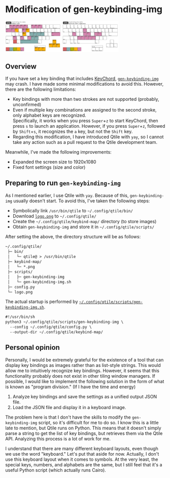 # Modification of gen-keybinding-img

<img src="../keybind-map/mod4.png" width="35%">&nbsp;<img src="../keybind-map/mod4-z.png" width="35%">


## Overview

If you have set a key binding that includes [KeyChord](https://docs.qtile.org/en/stable/manual/config/keys.html#keychord), [`gen-keybinding-img`](https://github.com/qtile/qtile/blob/master/scripts/gen-keybinding-img) may crash. I have made some minimal modifications to avoid this. However, there are the following limitations:

- Key bindings with more than two strokes are not supported (probably, unconfirmed)
- Even if multiple key combinations are assigned to the second stroke, only alphabet keys are recognized.  
Specifically, it works when you press `Super`+`z` to start KeyChord, then press `s` to launch an application. However, if you press `Super`+`z`, followed by `Shift`+`s`, it recognizes the `a` key, but not the `Shift` key.
- Regarding this modification, I have introduced Qtile with `yay`, so I cannot take any action such as a pull request to the Qtile development team.

Meanwhile, I've made the following improvements:

- Expanded the screen size to 1920x1080
- Fixed font settings (size and color)


## Preparing to run `gen-keybinding-img`

As I mentioned earlier, I use Qtile with `yay`. Because of this, `gen-keybinding-img` usually doesn't start. To avoid this, I've taken the following steps:

- Symbolically link `/usr/bin/qtile` to `~/.config/qtile/bin/`
- Download [`logo.png`](https://github.com/qtile/qtile/blob/master/libqtile/resources/logo.png) to `~/.config/qtile/`
- Create the `~/.config/qtile/keybind-map/` directory (to store images)
- Obtain `gen-keybinding-img` and store it in `~/.config/qtile/scripts/`

After setting the above, the directory structure will be as follows:

```
~/.config/qtile/
 ├─ bin/
 │   └─ qtile@ > /usr/bin/qtile
 ├─ keybind-map/
 │   └─ *.png
 ├─ scripts/
 │   ├─ gen-keybinding-img
 │   └─ gen-keybinding-img.sh
 ├─ config.py
 └─ logo.png
```

The actual startup is performed by [`~/.config/qtile/scripts/gen-keybinding-img.sh`](../scripts/gen-keybinding-img.sh).

```
#!/usr/bin/sh
python3 ~/.config/qtile/scripts/gen-keybinding-img \
  --config ~/.config/qtile/config.py \
  --output-dir ~/.config/qtile/keybind-map/
```

## Personal opinion

Personally, I would be extremely grateful for the existence of a tool that can display key bindings as images rather than as list-style strings. This would allow me to intuitively recognize key bindings. However, it seems that this functionality probably does not exist in other tiling window managers. If possible, I would like to implement the following solution in the form of what is known as "program division." (If I have the time and energy)

1. Analyze key bindings and save the settings as a unified output JSON file.
2. Load the JSON file and display it in a keyboard image.

The problem here is that I don't have the skills to modify the `gen-keybinding-img` script, so it's difficult for me to do so. I know this is a little late to mention, but Qtile runs on Python. This means that it doesn't simply parse a string to get the list of key bindings, but retrieves them via the Qtile API. Analyzing this process is a lot of work for me.

I understand that there are many different keyboard layouts, even though we use the word "keyboard." Let's put that aside for now. Actually, I don't use this keyboard layout when it comes to symbols. At the very least, the special keys, numbers, and alphabets are the same, but I still feel that it's a useful Python script (which actually runs Cairo).


<!-- -->
